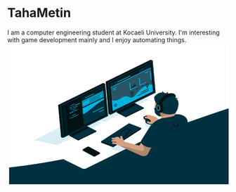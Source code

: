 # TahaMetin
I am a computer engineering student at Kocaeli University.
I'm interesting with game development mainly and I enjoy automating things.
  <img align="right" alt="GIF" src="https://github.com/TahaMetin/TahaMetin/blob/main/code.gif?raw=true" width="500" height="320" />
